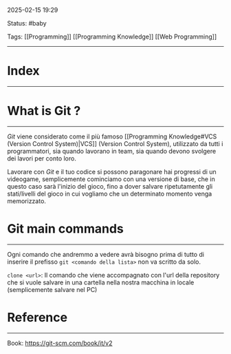 2025-02-15 19:29

Status: #baby 

Tags: [[Programming]] [[Programming Knowledge]] [[Web Programming]]

---
# Index
---

# What is Git ?
---
*Git* viene considerato come il più famoso [[Programming Knowledge#VCS (Version Control System)|VCS]] (Version Control System), utilizzato da tutti i programmatori, sia quando lavorano in team, sia quando devono svolgere dei lavori per conto loro.

Lavorare con *Git* e il tuo codice si possono paragonare hai progressi di un videogame, semplicemente cominciamo con una versione di base, che in questo caso sarà l'inizio del gioco, fino a dover salvare ripetutamente gli stati/livelli del gioco in cui vogliamo che un determinato momento venga memorizzato. 

# Git main commands
--- 
Ogni comando che andremmo a vedere avrà bisogno prima di tutto di inserire il prefisso `git <comando della lista>` non va scritto da solo.

`clone <url>`: Il comando che viene accompagnato con l'url della repository che si vuole salvare in una cartella nella nostra macchina in locale (semplicemente salvare nel PC)


# Reference
---
Book: https://git-scm.com/book/it/v2 


